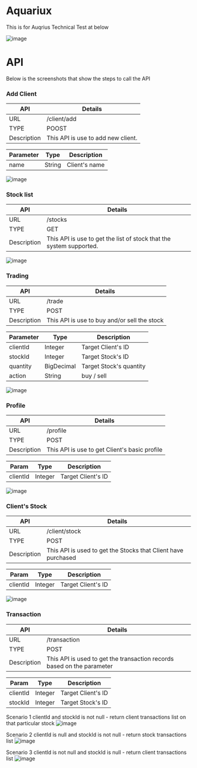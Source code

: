 # Aquariux
This is for Auqrius Technical Test at below

![image](https://github.com/cheejin96/aquariux/assets/20693378/a46a4db1-ec4b-4a14-8e88-52294ef12160)

# API
Below is the screenshots that show the steps to call the API

### Add Client
| API | Details |
| --- | --- |
| URL | /client/add |
| TYPE | POOST |
| Description | This API is use to add new client. |

| Parameter | Type | Description |
| --- | --- | --- |
| name | String | Client's name |

![image](https://github.com/cheejin96/aquariux/assets/20693378/d4676ca9-14b3-49a9-86a9-151c5fbc67de)

### Stock list
| API | Details |
| --- | --- |
| URL | /stocks |
| TYPE | GET |
| Description | This API is use to get the list of stock that the system supported. |

![image](https://github.com/cheejin96/aquariux/assets/20693378/b4f81a56-a033-4ef4-bcb5-1674324248af)

### Trading
| API | Details |
| --- | --- |
| URL | /trade |
| TYPE | POST |
| Description | This API is use to buy and/or sell the stock |

| Parameter | Type | Description |
| --- | --- | --- |
| clientId | Integer | Target Client's ID |
| stockId | Integer | Target Stock's ID |
| quantity | BigDecimal | Target Stock's quantity |
| action | String | buy / sell |


![image](https://github.com/cheejin96/aquariux/assets/20693378/324f0720-cf9f-47c3-aded-20ae12f4c8d8)

### Profile
| API | Details |
| --- | --- |
| URL | /profile |
| TYPE | POST |
| Description | This API is use to get Client's basic profile |

| Param | Type| Description |
| --- | --- | --- |
| clientId | Integer | Target Client's ID |

![image](https://github.com/cheejin96/aquariux/assets/20693378/d66fc870-efb1-4f98-8a15-fd19fe53e662)

### Client's Stock
| API | Details |
| --- | --- |
| URL | /client/stock |
| TYPE | POST |
| Description | This API is used to get the Stocks that Client have purchased |

| Param | Type| Description |
| --- | --- | --- |
| clientId | Integer | Target Client's ID |

![image](https://github.com/cheejin96/aquariux/assets/20693378/3620a680-57a8-4a9d-8df6-7b6170b0cbd5)

### Transaction
| API | Details |
| --- | --- |
| URL | /transaction |
| TYPE | POST |
| Description | This API is used to get the transaction records based on the parameter |

| Param | Type| Description |
| --- | --- | --- |
| clientId | Integer | Target Client's ID |
| stockId | Integer | Target Stock's ID |

Scenario 1 
clientId and stockId is not null - return client transactions list on that particular stock 
![image](https://github.com/cheejin96/aquariux/assets/20693378/7180cce7-6bab-4027-a003-89b37373482a)

Scenario 2 
clientId is null and stockId is not null - return stock transactions list
![image](https://github.com/cheejin96/aquariux/assets/20693378/fa1e5306-1979-4ecb-a1fc-7c208c7c3261)

Scenario 3
clientId is not null and stockId is null - return client transactions list
![image](https://github.com/cheejin96/aquariux/assets/20693378/75945239-6a62-48d8-8cfa-5c9beb89bce0)
